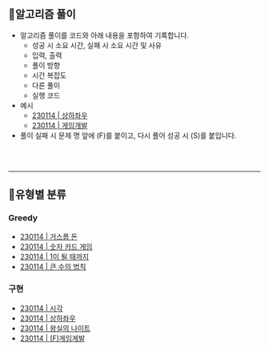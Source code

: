 ## 📌알고리즘 풀이

- 알고리즘 풀이를 코드와 아래 내용을 포함하여 기록합니다.
  - 성공 시 소요 시간, 실패 시 소요 시간 및 사유
  - 입력, 출력
  - 풀이 방향
  - 시간 복잡도
  - 다른 풀이
  - 실행 코드
- 예시
  - [230114 | 상하좌우](https://github.com/sue4869/memoryTalking/blob/main/2022/12/Day19/sumin.pdf)
  - [230114 | 게임개발](https://github.com/sue4869/memoryTalking/blob/main/2022/12/Day19/sumin.pdf)
- 풀이 실패 시 문제 명 앞에 (F)를 붙이고, 다시 풀어 성공 시 (S)를 붙입니다.
<br>
<br>

---
## 🧺유형별 분류

### Greedy

- [230114 | 거스름 돈](https://github.com/sue4869/memoryTalking/blob/main/2022/12/Day19/sumin.pdf)
- [230114 | 숫자 카드 게임](https://github.com/sue4869/memoryTalking/blob/main/2022/12/Day19/sumin.pdf)
- [230114 | 1이 될 때까지](https://github.com/sue4869/memoryTalking/blob/main/2022/12/Day19/sumin.pdf)
- [230114 | 큰 수의 법칙](https://github.com/sue4869/memoryTalking/blob/main/2022/12/Day19/sumin.pdf)

### 구현

- [230114 | 시각](https://github.com/sue4869/memoryTalking/blob/main/2022/12/Day19/sumin.pdf)
- [230114 | 상하좌우](https://github.com/sue4869/memoryTalking/blob/main/2022/12/Day19/sumin.pdf)
- [230114 | 왕실의 나이트](https://github.com/sue4869/memoryTalking/blob/main/2022/12/Day19/sumin.pdf)
- [230114 | (F)게임게발](https://github.com/sue4869/memoryTalking/blob/main/2022/12/Day19/sumin.pdf)
